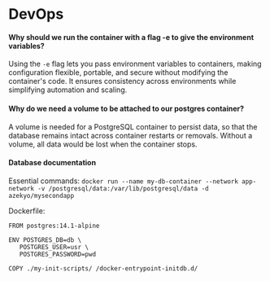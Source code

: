 # DevOps

#### Why should we run the container with a flag -e to give the environment variables?

Using the `-e` flag lets you pass environment variables to containers, making configuration flexible, portable, and secure without modifying the container's code. It ensures consistency across environments while simplifying automation and scaling.

#### Why do we need a volume to be attached to our postgres container?

A volume is needed for a PostgreSQL container to persist data, so that the database remains intact across container restarts or removals. Without a volume, all data would be lost when the container stops.

#### Database documentation

Essential commands: ```docker run --name my-db-container --network app-network -v /postgresql/data:/var/lib/postgresql/data -d azekyo/mysecondapp```

Dockerfile:
```
FROM postgres:14.1-alpine

ENV POSTGRES_DB=db \
   POSTGRES_USER=usr \
   POSTGRES_PASSWORD=pwd

COPY ./my-init-scripts/ /docker-entrypoint-initdb.d/
```